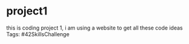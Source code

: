 # project1
this is coding project 1, i am using a website to get all these code ideas
Tags: #42SkillsChallenge
